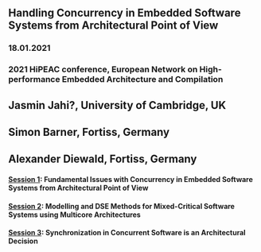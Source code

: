 ## Handling Concurrency in Embedded Software Systems from Architectural Point of View

### 18.01.2021
### 2021 HiPEAC conference, European Network on High-performance Embedded Architecture and Compilation

## Jasmin Jahi?, University of Cambridge, UK
## Simon Barner, Fortiss, Germany
## Alexander Diewald, Fortiss, Germany

#### <a href="doc/tutorial/hipeac2021/HiPEAC2021-part1.pdf">Session 1</a>: Fundamental Issues with Concurrency in Embedded Software Systems from Architectural Point of View
#### <a href="doc/tutorial/hipeac2021/HiPEAC2021-part2.pdf">Session 2</a>: Modelling and DSE Methods for Mixed-Critical Software Systems using Multicore Architectures
#### <a href="doc/tutorial/hipeac2021/HiPEAC2021-part3.pdf">Session 3</a>: Synchronization in Concurrent Software is an Architectural Decision
